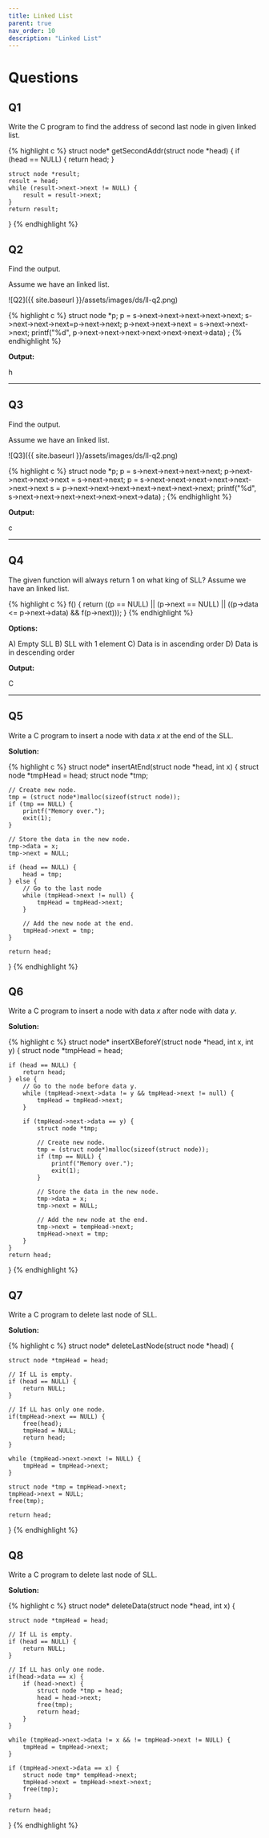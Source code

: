 ```yaml
---
title: Linked List
parent: true
nav_order: 10
description: "Linked List"
---
```


# Questions

## Q1

Write the C program to find the address of second last node in given linked list.

{% highlight c %}
struct node* getSecondAddr(struct node *head) {
    if (head == NULL) {
        return head;
    }
    
    struct node *result;
    result = head;
    while (result->next->next != NULL) {
        result = result->next;
    }
    return result;
}
{% endhighlight %}

## Q2

Find the output.

Assume we have an linked list.

![Q2]({{ site.baseurl }}/assets/images/ds/ll-q2.png)

{% highlight c %}
struct node *p;
p = s->next->next->next->next->next;
s->next->next->next=p->next->next;
p->next->next->next = s->next->next->next;
printf("%d", p->next->next->next->next->next->next->data) ;
{% endhighlight %}

**Output:**

h

***

## Q3

Find the output.

Assume we have an linked list.

![Q3]({{ site.baseurl }}/assets/images/ds/ll-q2.png)

{% highlight c %}
struct node *p;
p = s->next->next->next->next;
p->next->next->next->next = s->next->next;
p = s->next->next->next->next->next->next->next
s = p->next->next->next->next->next->next->next;
printf("%d", s->next->next->next->next->next->next->data) ;
{% endhighlight %}

**Output:**

c

***

## Q4

The given function will always return 1 on what king of SLL?
Assume we have an linked list.

{% highlight c %}
f() {
    return ((p == NULL) || (p->next == NULL) || ((p->data <= p->next->data) && f(p->next)));
}
{% endhighlight %}

**Options:**

A) Empty SLL
B) SLL with 1 element
C) Data is in ascending order
D) Data is in descending order

**Output:**

C

***

## Q5

Write a C program to insert a node with data *x* at the end of the SLL.

**Solution:**

{% highlight c %}
struct node* insertAtEnd(struct node *head, int x) {
    struct node *tmpHead = head;
    struct node *tmp;

    // Create new node.
    tmp = (struct node*)malloc(sizeof(struct node));
    if (tmp == NULL) {
        printf("Memory over.");
        exit(1);
    }

    // Store the data in the new node.
    tmp->data = x;
    tmp->next = NULL; 

    if (head == NULL) {
        head = tmp;
    } else {
        // Go to the last node
        while (tmpHead->next != null) {
            tmpHead = tmpHead->next;
        }

        // Add the new node at the end.
        tmpHead->next = tmp;
    }

    return head;
}
{% endhighlight %}

## Q6

Write a C program to insert a node with data *x* after node with data *y*.

**Solution:**

{% highlight c %}
struct node* insertXBeforeY(struct node *head, int x, int y) {
    struct node *tmpHead = head;

    if (head == NULL) {
        return head; 
    } else {
        // Go to the node before data y.
        while (tmpHead->next->data != y && tmpHead->next != null) {
            tmpHead = tmpHead->next;
        }

        if (tmpHead->next->data == y) {
            struct node *tmp;

            // Create new node.
            tmp = (struct node*)malloc(sizeof(struct node));
            if (tmp == NULL) {
                printf("Memory over.");
                exit(1);
            }

            // Store the data in the new node.
            tmp->data = x;
            tmp->next = NULL; 

            // Add the new node at the end.
            tmp->next = tempHead->next;
            tmpHead->next = tmp;
        }
    }
    return head;
}
{% endhighlight %}

## Q7

Write a C program to delete last node of SLL.

**Solution:**

{% highlight c %}
struct node* deleteLastNode(struct node *head) {

    struct node *tmpHead = head;

    // If LL is empty.
    if (head == NULL) {
        return NULL;
    }

    // If LL has only one node.
    if(tmpHead->next == NULL) {
        free(head);
        tmpHead = NULL;
        return head;
    }

    while (tmpHead->next->next != NULL) {
        tmpHead = tmpHead->next;
    }

    struct node *tmp = tmpHead->next;
    tmpHead->next = NULL;
    free(tmp);

    return head;
}
{% endhighlight %}

## Q8

Write a C program to delete last node of SLL.

**Solution:**

{% highlight c %}
struct node* deleteData(struct node *head, int x) {

    struct node *tmpHead = head;

    // If LL is empty.
    if (head == NULL) {
        return NULL;
    }

    // If LL has only one node.
    if(head->data == x) {
        if (head->next) {
            struct node *tmp = head;
            head = head->next;
            free(tmp);
            return head;
        }
    }

    while (tmpHead->next->data != x && != tmpHead->next != NULL) {
        tmpHead = tmpHead->next;
    }

    if (tmpHead->next->data == x) {
        struct node tmp* tempHead->next;
        tmpHead->next = tmpHead->next->next;
        free(tmp);
    }

    return head;
}
{% endhighlight %}
